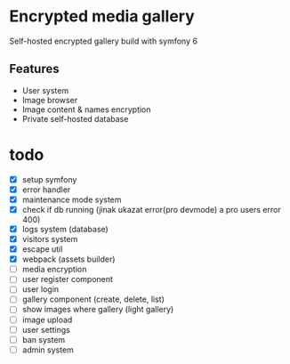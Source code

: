 # Encrypted media gallery

Self-hosted encrypted gallery build with symfony 6

## Features
- User system
- Image browser
- Image content & names encryption
- Private self-hosted database

# todo
- [X] setup symfony
- [X] error handler
- [X] maintenance mode system
- [X] check if db running (jinak ukazat error(pro devmode) a pro users error 400)
- [X] logs system (database)
- [X] visitors system
- [X] escape util
- [X] webpack (assets builder)
- [ ] media encryption
- [ ] user register component
- [ ] user login
- [ ] gallery component (create, delete, list)
- [ ] show images where gallery (light gallery)
- [ ] image upload
- [ ] user settings
- [ ] ban system
- [ ] admin system
